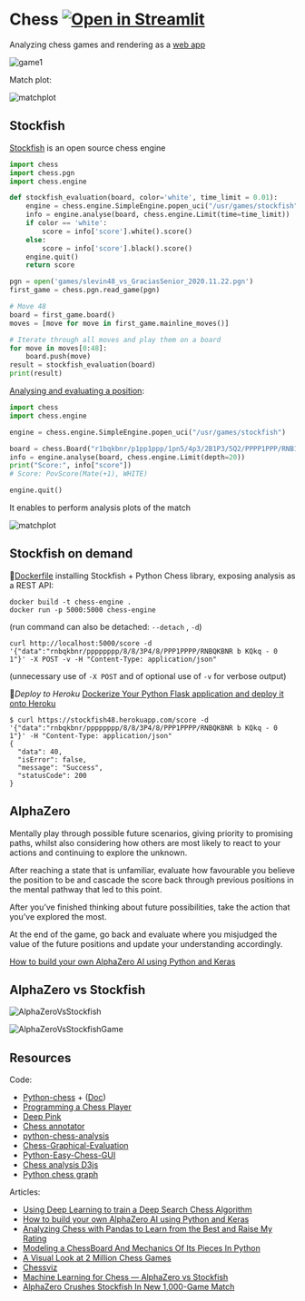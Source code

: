 # Chess [![Open in Streamlit](https://static.streamlit.io/badges/streamlit_badge_black_white.svg)](https://share.streamlit.io/slevin48/chess/main/chess-app.py)

Analyzing chess games and rendering as a [web app](https://share.streamlit.io/slevin48/chess/main/chess-app.py)

![game1](images/game1.svg)

Match plot:

![matchplot](images/matchplot.png)

## Stockfish

[Stockfish](https://stockfishchess.org/) is an open source chess engine

```python
import chess
import chess.pgn
import chess.engine

def stockfish_evaluation(board, color='white', time_limit = 0.01):
    engine = chess.engine.SimpleEngine.popen_uci("/usr/games/stockfish")
    info = engine.analyse(board, chess.engine.Limit(time=time_limit))
    if color == 'white':
        score = info['score'].white().score()
    else:
        score = info['score'].black().score()
    engine.quit()
    return score

pgn = open('games/slevin48_vs_GraciasSenior_2020.11.22.pgn')
first_game = chess.pgn.read_game(pgn)

# Move 48
board = first_game.board()
moves = [move for move in first_game.mainline_moves()]

# Iterate through all moves and play them on a board
for move in moves[0:48]:
    board.push(move)
result = stockfish_evaluation(board)
print(result)
```

[Analysing and evaluating a position](https://python-chess.readthedocs.io/en/latest/engine.html#analysing-and-evaluating-a-position):

```python
import chess
import chess.engine

engine = chess.engine.SimpleEngine.popen_uci("/usr/games/stockfish")

board = chess.Board("r1bqkbnr/p1pp1ppp/1pn5/4p3/2B1P3/5Q2/PPPP1PPP/RNB1K1NR w KQkq - 2 4")
info = engine.analyse(board, chess.engine.Limit(depth=20))
print("Score:", info["score"])
# Score: PovScore(Mate(+1), WHITE)

engine.quit()
```

It enables to perform analysis plots of the match

![matchplot](images/matplot.png)


## Stockfish on demand

🐋[Dockerfile](Dockerfile) installing Stockfish + Python Chess library, exposing analysis as a REST API:

```
docker build -t chess-engine .
docker run -p 5000:5000 chess-engine
```
(run command can also be detached: `--detach` , `-d`)

```
curl http://localhost:5000/score -d '{"data":"rnbqkbnr/pppppppp/8/8/3P4/8/PPP1PPPP/RNBQKBNR b KQkq - 0 1"}' -X POST -v -H "Content-Type: application/json"
```
(unnecessary use of `-X POST` and of optional use of `-v` for verbose output)

🚀*Deploy to Heroku* 
[Dockerize Your Python Flask application and deploy it onto Heroku](https://medium.com/analytics-vidhya/dockerize-your-python-flask-application-and-deploy-it-onto-heroku-650b7a605cc9)
```
$ curl https://stockfish48.herokuapp.com/score -d '{"data":"rnbqkbnr/pppppppp/8/8/3P4/8/PPP1PPPP/RNBQKBNR b KQkq - 0 1"}' -H "Content-Type: application/json"
{
  "data": 40, 
  "isError": false, 
  "message": "Success", 
  "statusCode": 200
}
```
## AlphaZero

Mentally play through possible future scenarios, giving priority to promising paths, whilst also considering how others are most likely to react to your actions and continuing to explore the unknown.

After reaching a state that is unfamiliar, evaluate how favourable you believe the position to be and cascade the score back through previous positions in the mental pathway that led to this point.

After you’ve finished thinking about future possibilities, take the action that you’ve explored the most.

At the end of the game, go back and evaluate where you misjudged the value of the future positions and update your understanding accordingly.

[How to build your own AlphaZero AI using Python and Keras
](https://medium.com/applied-data-science/how-to-build-your-own-alphazero-ai-using-python-and-keras-7f664945c188)

## AlphaZero vs Stockfish

![AlphaZeroVsStockfish](images/AlphaZeroVsStockfish.jpeg)

![AlphaZeroVsStockfishGame](images/AlphaZeroVsStockfishGame.png)

## Resources

Code:
* [Python-chess](https://github.com/niklasf/python-chess) + ([Doc](https://python-chess.readthedocs.io/en/latest/))
* [Programming a Chess Player](https://jupyter.brynmawr.edu/services/public/dblank/CS371%20Cognitive%20Science/2016-Fall/Programming%20a%20Chess%20Player.ipynb)
* [Deep Pink](https://github.com/erikbern/deep-pink)
* [Chess annotator](https://pypi.org/project/chess-annotator/)
* [python-chess-analysis](https://github.com/mptedesco/python-chess-analysis)
* [Chess-Graphical-Evaluation](https://github.com/rafaelmcam/Chess-Graphical-Evaluation)
* [Python-Easy-Chess-GUI](https://github.com/fsmosca/Python-Easy-Chess-GUI)
* [Chess analysis D3js](https://github.com/m-hou/Chess-Analysis)
* [Python chess graph](https://github.com/Destaq/chess_graph)

Articles:
* [Using Deep Learning to train a Deep Search Chess Algorithm](https://towardsdatascience.com/creating-a-chess-engine-with-deep-learning-b9477ff3ee3d)
* [How to build your own AlphaZero AI using Python and Keras
](https://medium.com/applied-data-science/how-to-build-your-own-alphazero-ai-using-python-and-keras-7f664945c188)
* [Analyzing Chess with Pandas to Learn from the Best and Raise My Rating](https://medium.com/@crawftv/analyzing-chess-with-pandas-to-learn-from-the-best-raise-my-rating-1bf22f28b83)
* [Modeling a ChessBoard And Mechanics Of Its Pieces In Python](https://impythonist.wordpress.com/2017/01/01/modeling-a-chessboard-and-mechanics-of-its-pieces-in-python/amp/)
* [A Visual Look at 2 Million Chess Games](https://blog.ebemunk.com/a-visual-look-at-2-million-chess-games/)
* [Chessviz](https://andreasstckl.medium.com/chessviz-graphs-of-chess-games-7ebd4f85a9b9)
* [Machine Learning for Chess — AlphaZero vs Stockfish](https://mmsubra1.medium.com/machine-learning-for-chess-alphazero-vs-stockfish-b58638e73fee)
* [AlphaZero Crushes Stockfish In New 1,000-Game Match](https://www.chess.com/news/view/updated-alphazero-crushes-stockfish-in-new-1-000-game-match)
